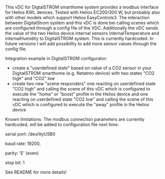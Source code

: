 This vDC for DigtalSTROM smarthome system provides a modbus interface for Helios KWL devices. Tested with Helios EC200/300 W, but probably also with other models which support Helios EasyControls3.
The interaction between DigitalStrom system and this vDC is done bei calling scenes which are configured through a config file of the VDC. Additionally the vDC sends the value of the two Helios device internal sensors
internalTemperature and internalHumidity to DigitalSTROM system. This is currently hardcoded.  In future versions I will add possibility to add more sensor values through the config file.

Integration example in DigitalSTROM configurator:

 - create a "userdefined state" based on value of a CO2 sensor in your DigitalSTROM smarthome (e.g. Netatmo device) with two states "CO2 high" and "CO2" low
 - create two new "scene responders" one reacting on userdefined state "CO2 high" and calling the scene of this vDC which is configured to execute the "home" or "boost" profile in the Helios device
  and one reacting on userdefined state "CO2 low" and calling the scene of this vDC which is configured to execute the "away" profile in the Helios device

Known limitations:
The modbus connection parameters are currently hardcoded, will be added to configuration file next time:

  serial port:  /dev/ttyUSB0
  
  baud rate:  19200, 
  
  parity:  'E'  (even)
  
  stop bit:  1

  
See README for more details!
